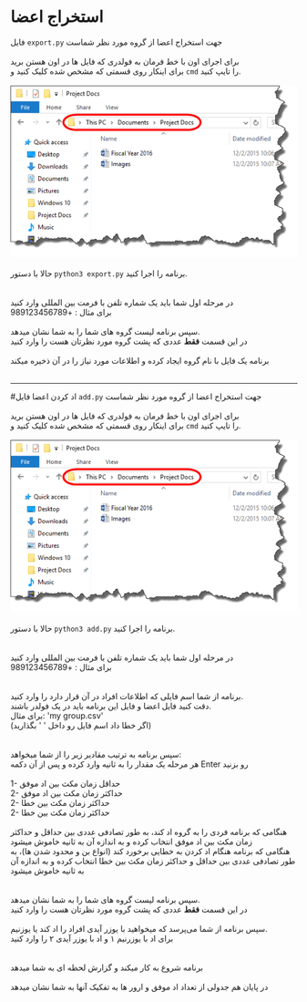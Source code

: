 # استخراج اعضا
فایل `export.py` جهت استخراج اعضا از گروه مورد نظر شماست
<br>
<br>
برای اجرای اون با خط فرمان به فولدری که فایل ها در اون هستن برید
<br>
برای اینکار روی قسمتی که مشخص شده کلیک کنید و `cmd` را تایپ کنید.
<br>
<br>
<img src='addbar.png'>
<br>
<br>
حالا با دستور `python3 export.py` برنامه را اجرا کنید.
<br>
<br>
<br>
در مرحله اول شما باید یک شماره تلفن با فرمت بین المللی وارد کنید
<br>
برای مثال : +989123456789
<br><br>
سپس برنامه لیست گروه های شما را به شما نشان میدهد.
<br>
در این قسمت **فقط** عددی که پشت گروه مورد نظرتان هست را وارد کنید
<br><br>
برنامه یک فایل با نام گروه ایجاد کرده و اطلاعات مورد نیاز را در آن ذخیره میکند
<br>
<br>
<hr>

#اد کردن اعضا
فایل `add.py` جهت استخراج اعضا از گروه مورد نظر شماست
<br>
<br>
برای اجرای اون با خط فرمان به فولدری که فایل ها در اون هستن برید
<br>
برای اینکار روی قسمتی که مشخص شده کلیک کنید و `cmd` را تایپ کنید.
<br>
<br>
<img src='addbar.png'>
<br>
<br>
حالا با دستور `python3 add.py` برنامه را اجرا کنید.
<br>
<br>
<br>
در مرحله اول شما باید یک شماره تلفن با فرمت بین المللی وارد کنید
<br>
برای مثال : +989123456789
<br><br><br>
برنامه از شما اسم فایلی که اطلاعات افراد در آن قرار دارد را وارد کنید.
<br>
دقت کنید فایل اعضا و فایل این برنامه باید در یک فولدر باشند.
<br>
برای مثال: 'my group.csv'
<br>
(اگر خطا داد اسم فایل رو داخل ' ' بگذارید)
<br><br><br>
سپس برنامه به ترتیب مقادیر زیر را از شما میخواهد:
<br>
هر مرحله یک مقدار را به ثانیه وارد کرده و پس از آن دکمه Enter رو بزنید
<br>
<br>
1- حداقل زمان مکث بین اد موفق
<br>
2- حداکثر زمان مکث بین اد موفق
<br>
2- حداکثر زمان مکث بین خطا
<br>
2- حداکثر زمان مکث بین خطا
<br>
<br>
هنگامی که برنامه فردی را به گروه اد کند، به طور تصادفی عددی بین حداقل و حداکثر زمان مکث بین اد موفق انتخاب کرده و به اندازه آن به ثانیه خاموش میشود
<br>
هنگامی که برنامه هنگام اد کردن به خطایی برخورد کند (انواع بن و محدود شدن ها)، به طور تصادفی عددی بین حداقل و حداکثر زمان مکث بین خطا انتخاب کرده و به اندازه آن به ثانیه خاموش میشود
<br><br><br>
سپس برنامه لیست گروه های شما را به شما نشان میدهد.
<br>
در این قسمت **فقط** عددی که پشت گروه مورد نظرتان هست را وارد کنید
<br><br>
سپس برنامه از شما می‌پرسد که میخواهید با یوزر آیدی افراد را اد کند یا یوزنیم.
<br>
برای اد با یوزرنیم ۱ و اد با یوزر آیدی ۲ را وارد کنید
<br><br><br>
برنامه شروع به کار میکند و گزارش لحظه ای به شما میدهد
<br>
<br>
در پایان هم جدولی از تعداد اد موفق و ارور ها به تفکیک آنها به شما نشان میدهد
<br>
<br>